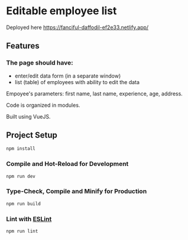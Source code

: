 # Editable employee list

Deployed here
https://fanciful-daffodil-ef2e33.netlify.app/

## Features

### The page should have:

- enter/edit data form (in a separate window)
- list (table) of employees with ability to edit the data

Empoyee's parameters: first name, last name, experience, age, address.

Code is organized in modules.

Built using VueJS. 

## Project Setup

```sh
npm install
```

### Compile and Hot-Reload for Development

```sh
npm run dev
```

### Type-Check, Compile and Minify for Production

```sh
npm run build
```

### Lint with [ESLint](https://eslint.org/)

```sh
npm run lint
```